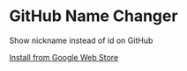 # GitHub Name Changer

Show nickname instead of id on GitHub

[Install from Google Web Store](https://chrome.google.com/webstore/detail/github-name-changer/olkncjlhmdahimaphjghhfajoiadcdpp)
